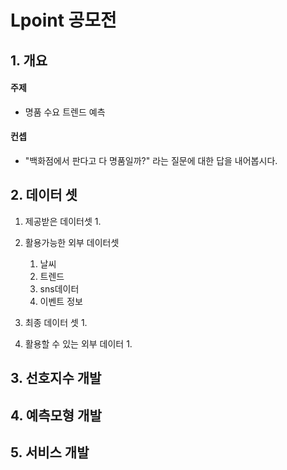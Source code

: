 # Lpoint 공모전

## 1. 개요

#### 주제 

- 명품 수요 트렌드 예측

#### 컨셉

- "백화점에서 판다고 다 명품일까?" 라는 질문에 대한 답을 내어봅시다.



## 2. 데이터 셋

1. 제공받은 데이터셋 
   1. 

2. 활용가능한 외부 데이터셋
   1. 날씨
   2. 트렌드
   3. sns데이터
   4. 이벤트 정보

3. 최종 데이터 셋
   1. 

4. 활용할 수 있는 외부 데이터
   1. 

## 3. 선호지수 개발



## 4. 예측모형 개발



## 5. 서비스 개발

